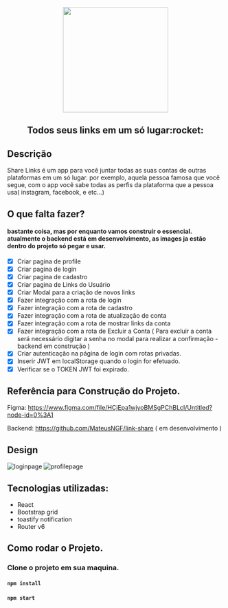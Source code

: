 


<div align="center">
  <img src='https://user-images.githubusercontent.com/62079236/154413375-22217e34-77ef-4fd1-a018-fb59bfd66262.png' width="245px" />
</div>
  
<div align="center">
  <h2>Todos seus links em um só lugar:rocket:</h2>
</div>

## Descrição

Share Links é um app para você juntar todas as suas contas de outras plataformas em um só lugar.
por exemplo, aquela pessoa famosa que você segue, com o app você sabe todas as perfis da plataforma que a pessoa usa( instagram, facebook, e etc...)  

## O que falta fazer?

#### bastante coisa, mas por enquanto vamos construir o essencial. atualmente o backend está em desenvolvimento, as images ja estão dentro do projeto só pegar e usar.

- [x] Criar pagina de profile
- [x] Criar pagina de login
- [x] Criar pagina de cadastro
- [X] Criar pagina de Links do Usuário
- [x] Criar Modal para a criação de novos links
- [X] Fazer integração com a rota de login
- [X] Fazer integração com a rota de cadastro
- [x] Fazer integração com a rota de atualização de conta
- [x] Fazer integração com a rota de mostrar links da conta 
- [x] Fazer integração com a rota de Excluir a Conta ( Para excluir a conta será necessário digitar a senha no modal para realizar a confirmação - backend em construção )
- [x] Criar autenticação na página de login com rotas privadas.
- [x] Inserir JWT em localStorage quando o login for efetuado.
- [x] Verificar se o TOKEN JWT foi expirado.

## Referência para Construção do Projeto.

Figma:
https://www.figma.com/file/HCjEpa1wjyoBMSgPChBLcI/Untitled?node-id=0%3A1

Backend:
https://github.com/MateusNGF/link-share ( em desenvolvimento ) 

## Design
![loginpage](https://user-images.githubusercontent.com/62079236/154414366-c16c427e-b186-4e65-b527-6fbfe26e26f7.png)
![profilepage](https://user-images.githubusercontent.com/62079236/154414601-84059252-c7e9-4773-95ee-1ae6da995b91.png)






## Tecnologias utilizadas:

- React 
- Bootstrap grid
- toastify notification
- Router v6


## Como rodar o Projeto.

### Clone o projeto em sua maquina.

####  `npm install`

#### `npm start`



